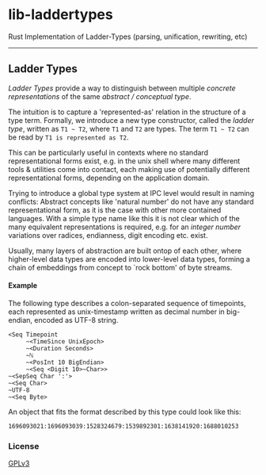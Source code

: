 # lib-laddertypes

Rust Implementation of Ladder-Types (parsing, unification, rewriting, etc) 
<hr/>

## Ladder Types

*Ladder Types* provide a way to distinguish between multiple *concrete
representations* of the same *abstract / conceptual type*.

The intuition is to capture a 'represented-as' relation in the
structure of a type term. Formally, we introduce a new type
constructor, called the *ladder type*, written as `T1 ~ T2`, where
`T1` and `T2` are types. The term `T1 ~ T2` can be read by `T1 is
represented as T2`.



This can be particularly useful in contexts where no standard
representational forms exist, e.g. in the unix shell where many
different tools & utilities come into contact, each making use of
potentially different representational forms, depending on the
application domain.

Trying to introduce a global type system at IPC level would result in
naming conflicts: Abstract concepts like 'natural number' do not have
any standard representational form, as it is the case with other more
contained languages. With a simple type name like this it is not clear
which of the many equivalent representations is required, e.g. for an
*integer number* variations over radices, endianness, digit encoding
etc. exist.

Usually, many layers of abstraction are built ontop of each other,
where higher-level data types are encoded into lower-level data types,
forming a chain of embeddings from concept to `rock bottom' of byte
streams.


#### Example
The following type describes a colon-separated sequence of timepoints,
each represented as unix-timestamp written as decimal number in
big-endian, encoded as UTF-8 string.

```
<Seq Timepoint
     ~<TimeSince UnixEpoch>
     ~<Duration Seconds>
     ~ℕ
     ~<PosInt 10 BigEndian>
     ~<Seq <Digit 10>~Char>>
~<SepSeq Char ':'>
~<Seq Char>
~UTF-8
~<Seq Byte>
```

An object that fits the format described by this type could look like
this:

```
1696093021:1696093039:1528324679:1539892301:1638141920:1688010253
```


### License
[GPLv3](COPYING)

